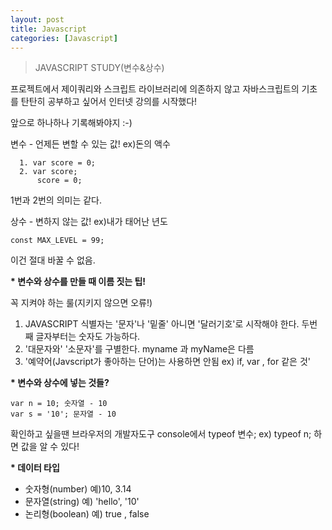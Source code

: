 ```yaml
---
layout: post
title: Javascript
categories: [Javascript]
---
```

> JAVASCRIPT STUDY(변수&상수)

<p>프로젝트에서 제이쿼리와 스크립트 라이브러리에 의존하지 않고 자바스크립트의 기초를 탄탄히 공부하고 싶어서 인터넷 강의를 시작했다! </p>
<p>앞으로 하나하나 기록해봐야지 :-)</p>

<p class="txt_point">변수 - 언제든 변할 수 있는 값! ex)돈의 액수</p>

```
  1. var score = 0;
  2. var score;
      score = 0;
```

<p>1번과 2번의 의미는 같다.</p>

<p class="txt_point">상수 - 변하지 않는 값! ex)내가 태어난 년도</p>

<pre><code>const MAX_LEVEL = 99; 
</code></pre>

<p>이건 절대 바꿀 수 없음.</p>

<strong>* 변수와 상수를 만들 때 이름 짓는 팁!</strong>

<p>꼭 지켜야 하는 룰(지키지 않으면 오류!)</p>

1. JAVASCRIPT 식별자는 '문자'나 '밑줄' 아니면 '달러기호'로 시작해야 한다. 두번째 글자부터는 숫자도 가능하다.
2. '대문자와' '소문자'를 구별한다. myname 과 myName은 다름
3. '예약어(Javscript가 좋아하는 단어)는 사용하면 안됨 ex) if, var , for 같은 것'

<strong>* 변수와 상수에 넣는 것들?</strong>

<pre><code>var n = 10; 숫자열 - 10
var s = '10'; 문자열 - 10
</code></pre>

<p>확인하고 싶을땐 브라우저의 개발자도구 console에서 typeof 변수; ex) typeof n; 하면 값을 알 수 있다!</p>

<strong>* 데이터 타입</strong>

* 숫자형(number) 예)10, 3.14
* 문자열(string) 예) 'hello', '10'
* 논리형(boolean) 예) true , false

